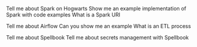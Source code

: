 Tell me about Spark on Hogwarts
Show me an example implementation of Spark with code examples
What is a Spark URI

Tell me about Airflow
Can you show me an example
What is an ETL process

Tell me about Spellbook
Tell me about secrets management with Spellbook